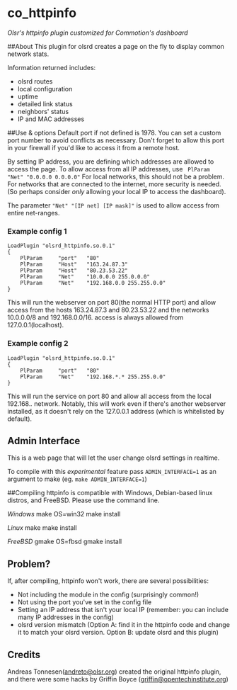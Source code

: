 co_httpinfo
===========

_Olsr's httpinfo plugin customized for Commotion's dashboard_

##About
This plugin for olsrd creates a page on the fly to display common network stats.

Information returned includes:
* olsrd routes
* local configuration
* uptime
* detailed link status
* neighbors' status
* IP and MAC addresses

##Use & options
Default port if not defined is 1978. You can set a custom port number to avoid conflicts as necessary. Don't forget to allow this port in your firewall if you'd like to access it from a remote host.

By setting IP address, you are defining which addresses are allowed to access the page. To allow access from all IP addresses, use ` PlParam   "Net" "0.0.0.0 0.0.0.0"` For local networks, this should not be a problem. For networks that are connected to the internet, more security is needed.  (So perhaps consider *only* allowing your local IP to access the dashboard).

The parameter `"Net" "[IP net] [IP mask]"` is used to allow access from entire net-ranges.

### Example config 1

    LoadPlugin "olsrd_httpinfo.so.0.1"
    {
        PlParam     "port"   "80"
        PlParam     "Host"   "163.24.87.3"
        PlParam     "Host"   "80.23.53.22"
        PlParam     "Net"    "10.0.0.0 255.0.0.0"
        PlParam     "Net"    "192.168.0.0 255.255.0.0"
    }

This will run the webserver on port 80(the normal
HTTP port) and allow access from the hosts 163.24.87.3
and 80.23.53.22 and the networks 10.0.0.0/8 and
192.168.0.0/16.
access is always allowed from 127.0.0.1(localhost).

### Example config 2

    LoadPlugin "olsrd_httpinfo.so.0.1"
    {
        PlParam     "port"   "80"
        PlParam     "Net"    "192.168.*.* 255.255.0.0"
    }

This will run the service on port 80 and allow all access from the local 192.168.*.* network. Notably, this will work even if there's another webserver installed, as it doesn't rely on the 127.0.0.1 address (which is whitelisted by default).

## Admin Interface
This is a web page that will let the user change olsrd settings in realtime.

To compile with this *experimental* feature pass `ADMIN_INTERFACE=1` as an argument to make (eg. `make ADMIN_INTERFACE=1`)

##Compiling
httpinfo is compatible with Windows, Debian-based linux distros, and FreeBSD. Please use the command line.

*Windows*
    make OS=win32
    make install

*Linux*
    make
    make install

*FreeBSD*
    gmake OS=fbsd
    gmake install

## Problem?
If, after compiling, httpinfo won't work, there are several possibilities:

* Not including the module in the config (surprisingly common!)
* Not using the port you've set in the config file
* Setting an IP address that isn't your local IP (remember: you can include many IP addresses in the config)
* olsrd version mismatch (Option A: find it in the httpinfo code and change it to match your olsrd version. Option B: update olsrd and this plugin)

## Credits
Andreas Tonnesen(andreto@olsr.org) created the original httpinfo plugin, and there were some hacks by Griffin Boyce (griffin@opentechinstitute.org)
